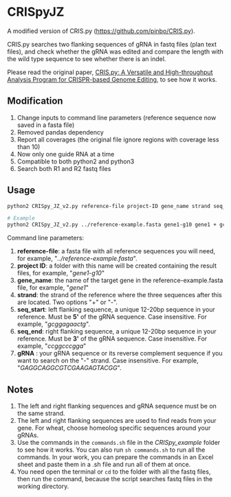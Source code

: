 # CRISpyJZ
A modified version of CRIS.py (https://github.com/pinbo/CRIS.py).

CRIS.py searches two flanking sequences of gRNA in fastq files (plan text files), and check whether the gRNA was edited and compare the length with the wild type sequence to see whether there is an indel.

Please read the original paper, [CRIS.py: A Versatile and High-throughput Analysis Program for CRISPR-based Genome Editing](https://www.nature.com/articles/s41598-019-40896-w), to see how it works.

## Modification

1. Change inputs to command line parameters (reference sequence now saved in a fasta file)
2. Removed pandas dependency
3. Report all coverages (the original file ignore regions with coverage less than 10)
4. Now only one guide RNA at a time
5. Compatible to both python2 and python3
6. Search both R1 and R2 fastq files

## Usage

``` sh
python2 CRISpy_JZ_v2.py reference-file project-ID gene_name strand seq_start seq_end gRNA

# Example
python2 CRISpy_JZ_v2.py ../reference-example.fasta gene1-g10 gene1 + gcggagaactg ccggcccgga GAGGCAGGCGTCGAAGAGTACGG
```

Command line parameters:

1. **reference-file**: a fasta file with all reference sequences you will need, for example, "*../reference-example.fasta*".
2. **project ID**: a folder with this name will be created containing the result files, for example, "*gene1-g10*"
3. **gene_name**: the name of the target gene in the reference-example.fasta file, for example, "*gene1*"
4. **strand**: the strand of the reference where the three sequences after this are located. Two options "+" or "-".
5. **seq_start**: left flanking sequence, a unique 12-20bp sequence in your reference. Must be **5'** of the gRNA sequence. Case insensitive. For example, "*gcggagaactg*".
6. **seq_end**: right flanking sequence, a unique 12-20bp sequence in your reference. Must be **3'** of the gRNA sequence. Case insensitive. For example, "*ccggcccgga*"
7. **gRNA** : your gRNA sequence or its reverse complement sequence if you want to search on the "-" strand. Case insensitive. For example, "*GAGGCAGGCGTCGAAGAGTACGG*".

## Notes

1. The left and right flanking sequences and gRNA sequence must be on the same strand.
2. The left and right flanking sequences are used to find reads from your gene. For wheat, choose homeolog specific sequences around your gRNAs.
3. Use the commands in the `commands.sh` file in the *CRISpy_example* folder to see how it works. You can also run `sh commands.sh` to run all the commands. In your work, you can prepare the commands in an Excel sheet and paste them in a .sh file and run all of them at once.
4. You need open the terminal or `cd` to the folder with all the fastq files, then run the command, because the script searches fastq files in the working directory.

